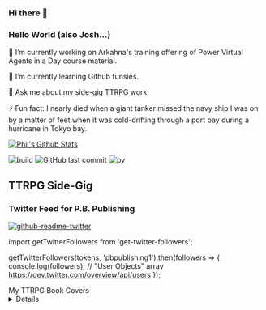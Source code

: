 ### Hi there 👋

### Hello World (also Josh...)
🔭 I’m currently working on Arkahna's training offering of Power Virtual Agents in a Day course material.

🌱 I’m currently learning Github funsies.

💬 Ask me about my side-gig TTRPG work.

⚡ Fun fact: I nearly died when a giant tanker missed the navy ship I was on by a matter of feet when it was cold-drifting through a port bay during a hurricane in Tokyo bay.

[![Phil's Github Stats](https://github-readme-stats.vercel.app/api?username=PhilBeckwith)](https://github.com/anuraghazra/github-readme-stats)


![build](https://github.com/mopig/mopig/workflows/build/badge.svg)
![GitHub last commit](https://img.shields.io/github/last-commit/PhilBeckwith/PhilBeckwith)
![pv](https://pageview.vercel.app/?github_user=PhilBeckwith)

## TTRPG Side-Gig
### Twitter Feed for P.B. Publishing

[![github-readme-twitter](https://github-readme-twitter.gazf.vercel.app/api?id=pbpublishing1)](https://github.com/gazf/github-readme-twitter)

import getTwitterFollowers from 'get-twitter-followers';

getTwitterFollowers(tokens, 'pbpublishing1').then(followers => {
  console.log(followers); // "User Objects" array https://dev.twitter.com/overview/api/users
});


<My TTRPG Book Covers>
  <summary>My TTRPG Book Covers</summary><details>
  <img src="https://www.dmsguild.com/images/8957/206076.jpg" name="The Haunt">
  <img src="https://www.dmsguild.com/images/8957/225640.jpg" name="Adventure Anthology 1">
  <img src="https://www.drivethrurpg.com/images/12725/302843.jpg" name="Wranglers of Westhallow">
</My TTRPG Book Covers>

<!--
**PhilBeckwith/PhilBeckwith** is a ✨ _special_ ✨ repository because its `README.md` (this file) appears on your GitHub profile.

Here are some ideas to get you started:

- 🔭 I’m currently working on ...
- 🌱 I’m currently learning ...
- 👯 I’m looking to collaborate on ...
- 🤔 I’m looking for help with ...
- 💬 Ask me about ...
- 📫 How to reach me: ...
- 😄 Pronouns: ...
- ⚡ Fun fact: ...
-->
